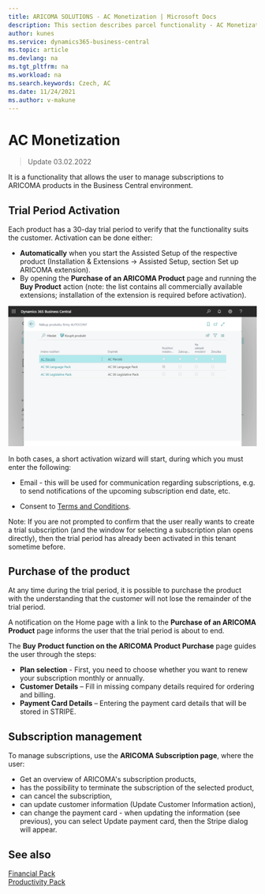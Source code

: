 ```yaml
---
title: ARICOMA SOLUTIONS - AC Monetization | Microsoft Docs
description: This section describes parcel functionality - AC Monetization
author: kunes
ms.service: dynamics365-business-central
ms.topic: article
ms.devlang: na
ms.tgt_pltfrm: na
ms.workload: na
ms.search.keywords: Czech, AC
ms.date: 11/24/2021
ms.author: v-makune
---
```



# AC Monetization
> Update 03.02.2022

It is a functionality that allows the user to manage subscriptions to ARICOMA products in the Business Central environment.

## Trial Period Activation

Each product has a 30-day trial period to verify that the functionality suits the customer. Activation can be done either:

- **Automatically** when you start the Assisted Setup of the respective product (Installation & Extensions -> Assisted Setup, section Set up ARICOMA extension).
- By opening the **Purchase of an ARICOMA Product** page and running the **Buy Product** action (note: the list contains all commercially available extensions; installation of the extension is required before activation).

![Purchase of an ARICOMA product ](media/monetization.png)

In both cases, a short activation wizard will start, during which you must enter the following:

- Email - this will be used for communication regarding subscriptions, e.g. to send notifications of the upcoming subscription end date, etc.

- Consent to [Terms and Conditions](https://www.autocont.cz/podnikove-aplikace/PAS-predplatne-podminky).

Note: If you are not prompted to confirm that the user really wants to create a trial subscription (and the window for selecting a subscription plan opens directly), then the trial period has already been activated in this tenant sometime before.

## Purchase of the product

At any time during the trial period, it is possible to purchase the product with the understanding that the customer will not lose the remainder of the trial period.

A notification on the Home page with a link to the **Purchase of an ARICOMA Product** page informs the user that the trial period is about to end.

The **Buy** **Product function on the ARICOMA Product Purchase** page guides the user through the steps:

- **Plan selection** - First, you need to choose whether you want to renew your subscription monthly or annually.
- **Customer Details** – Fill in missing company details required for ordering and billing.
- **Payment Card Details** – Entering the payment card details that will be stored in STRIPE.

## Subscription management

To manage subscriptions, use the **ARICOMA Subscription page**, where the user:

- Get an overview of ARICOMA's subscription products,
- has the possibility to terminate the subscription of the selected product,
- can cancel the subscription,
- can update customer information (Update Customer Information action),
- can change the payment card - when updating the information (see previous), you can select Update payment card, then the Stripe dialog will appear.


## See also
[Financial Pack](finance-pack.md)  
[Productivity Pack](productivity-pack.md)  
